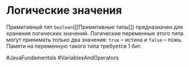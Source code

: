 # Логические значения
Примитивный тип `boolean`([[Примитивные типы]]) предназначен для хранения логических значений. Логические переменные этого типа могут принимать только два значения: `true` – истина и `false` – ложь. Памяти на переменную такого типа требуется 1 бит.

#JavaFundamentals
#VariablesAndOperators